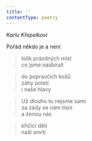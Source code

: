 ```yaml
---
title: ''
contentType: poetry
---
```


>   

>   

_Karlu Křepelkovi_

Pořád někdo je a není

> tolik prázdných míst  
> co jsme nasbírali

> do popravčích košů  
> záhy poletí  
> i naše hlavy

> Už dlouho tu nejsme sami  
> za zády se nám tísní  
> a ženou nás

> křičící děti  
> naší smrti
